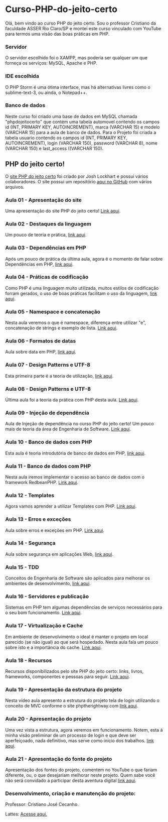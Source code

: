 # Curso-PHP-do-jeito-certo

Olá, bem vindo ao curso PHP do jeito certo. Sou o professor Cristiano da faculdade ASSER Rio Claro/SP e montei este curso vinculado com YouTube para termos uma visão das boas práticas em PHP.

<h3>Servidor</h3>
O servidor escolhido foi o XAMPP, mas poderia ser qualquer um que forneça os serviços: MySQL, Apache e PHP.

<h3>IDE escolhida</h3>
O PHP Storm é uma ótima interface, mas há alternativas livres como o sublime-text-3, ou ainda, o Notepad++.

<h3>Banco de dados</h3>
Neste curso foi criado uma base de dados em MySQL chamada "phpdojeitocerto" que contém uma tabela automovel contendo os campos id (INT, PRIMARY KEY, AUTOINCREMENT), marca (VARCHAR 15) e modelo (VARCHAR 15) para a aula de banco de dados. Para o Projeto foi criada a tabela usuario contendo os campos id (INT, PRIMARY KEY, AUTOINCREMENT), login (VARCHAR 150), password (VARCHAR 8), nome (VARCHAR 150) e last_access ((VARCHAR 150).

<h2> PHP do jeito certo! </h2>

O <a href="http://br.phptherightway.com/">site PHP do jeito certo</a> foi criado por Josh Lockhart e possui vários colaboradores. O site possui um repositório <a href="https://github.com/PHPSP/php-the-right-way">aqui no GitHub</a> com vários arquivos.

<h3> Aula 01 - Apresentação do site </h3>
Uma apresentação do site PHP do jeito certo! <a href="https://youtu.be/I5MiEdXggOA">Link aqui</a>.

<h3> Aula 02 - Destaques da linguagem </h3>
Um pouco de teoria e prática, <a href="https://youtu.be/MbnY4xGHHNE">link aqui</a>.

<h3> Aula 03 - Dependências em PHP </h3>
Após um pouco de prática da última aula, agora é o momento de falar sobre Dependências em PHP, <a href="https://youtu.be/yf72KUgb2hw">link aqui</a>.

<h3> Aula 04 - Práticas de codificação </h3>
Como PHP é uma linguagem muito utilizada, muitos estilos de codificação forram gerados, o uso de boas práticas facilitam o uso da linguagem, <a href="https://youtu.be/wubF_tbSOq0">link aqui</a>.

<h3> Aula 05 - Namespace e concatenação </h3>
Nesta aula veremos o que é namespace, diferença entre utilizar "e", concatenação de strings e exemplo de lista. <a href="https://youtu.be/qIMOODvo5E4">Link aqui</a>.

<h3> Aula 06 - Formatos de datas </h3>
Aula sobre data em PHP, <a href="https://youtu.be/fy_7Lu5B-Y4">link aqui</a>.

<h3> Aula 07 - Design Patterns e UTF-8 </h3>
Esta primeira parte é a teoria de utilização, <a href="https://youtu.be/E-CsvrFo9oY">link aqui</a>.

<h3> Aula 08 - Design Patterns e UTF-8 </h3>
Última aula foi a teoria da prática com PHP desta aula. <a href="https://youtu.be/-I3AWwvp27U">Link aqui</a>.

<h3> Aula 09 - Injeção de dependência </h3>
Aula de Injeção de dependência no curso PHP do jeito certo! Um pouco mais de teoria da área de Engenharia de Software. <a href="https://youtu.be/-1YOUl31cqA">Link aqui</a>.

<h3> Aula 10 - Banco de dados com PHP </h3>
 Esta aula é teoria introdutória de banco de dados em PHP, <a href="https://youtu.be/erlqK3aitbk">link aqui</a>.

<h3> Aula 11 - Banco de dados com PHP </h3>
Nesta aula iremos implementar o acesso ao banco de dados com o framework RedbeanPHP. <a href="https://youtu.be/AidHR4Sc4rY">Link aqui</a>.

<h3> Aula 12 - Templates </h3>
Agora vamos aprender a utilizar Templates com PHP. <a href="https://youtu.be/bNW8TMakwtQ">Link aqui</a>.

<h3> Aula 13 - Erros e exceções </h3>
Aula sobre erros e exceções em PHP. <a href="https://youtu.be/-1YOUl31cqA">Link aqui</a>.

<h3> Aula 14 - Segurança </h3>
Aula sobre segurança em aplicações Web, <a href="https://youtu.be/Ns2xRgn-Hic">link aqui</a>.

<h3> Aula 15 - TDD </h3>
Conceitos de Engenharia de Software são aplicados para melhorar os ambientes de desenvolvimento, <a href="https://youtu.be/GKfLFpIOMgI">link aqui</a>.

<h3> Aula 16 - Servidores e publicação </h3>
Sistemas em PHP tem algumas dependências de serviços necessários para o seu bom funcionamento. <a href="https://youtu.be/Gl77iXguUmg">Link aqui</a>.

<h3> Aula 17 - Virtualização e Cache </h3>
Em ambiente de desenvolvimento o ideal é manter o projeto em local parecido (se não igual) ao que será hospedado. Nesta aula fala um pouco sobre isto e a importância do cache. <a href="https://youtu.be/zixr0K3BTnw">Link aqui</a>.

<h3> Aula 18 - Recursos </h3>
Recursos disponibilizados pelo site PHP do jeito certo: links, livros, frameworks, componentes e pessoas para seguir. <a href="https://youtu.be/mbjKIT3HJMU">Link aqui</a>.

<h3> Aula 19 - Apresentação da estrutura do projeto </h3>
Nesta vídeo aula apresento a estrutura do projeto tela de login utilizando o conceito de MVC conforme o site phptherightway.com <a href="https://www.youtube.com/watch?v=XroHPX-hKRw">link aqui</a>.

<h3> Aula 20 - Apresentação do projeto </h3>
Uma vez vista a estrutura, agora veremos em funcionamento. Notem, esta á minha visão preliminar de um processo de login e que deve ser aperfeiçoado, nada definitivo, mas serve como início dos trabalhos. <a href="https://youtu.be/DvFHT2bFfPQ ">link aqui</a>.

<h3> Aula 21 - Apresentação do fonte do projeto </h3>
Apresentação dos fontes do projeto, comentem no YouTube o que fariam diferente, ou, o que desejariam melhorar neste projeto. Quem sabe você não será convidado a participar desta aventura digital <a href="#">link aqui</a>.

<h3> Desenvolvimento, criação e manutenção do projeto: </h3>
<p> Professor: Cristiano José Cecanho. </p>
<p> Lattes: <a href="http://lattes.cnpq.br/1443424861588077"> Acesse aqui. </a></p>
